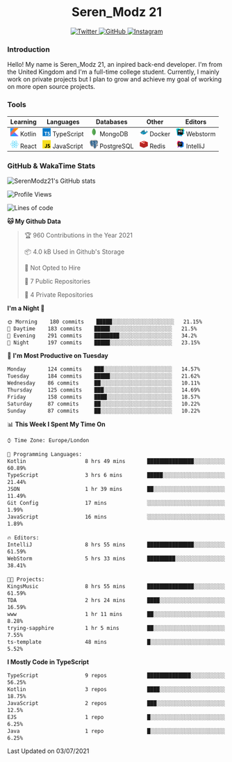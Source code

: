 <div align="center">
  <h1>Seren_Modz 21</h1>
  <a href="https://twitter.com/SerenModz21">
    <img alt="Twitter" src="https://img.shields.io/badge/twitter%20-%231DA1F2.svg?&style=for-the-badge&logo=Twitter&logoColor=white">
  </a>
  <a href="https://github.com/SerenModz21">
    <img alt="GitHub" src="https://img.shields.io/badge/github%20-%23121011.svg?&style=for-the-badge&logo=github&logoColor=white">
  </a>
  <a href="https://www.instagram.com/serenmodz21">
    <img alt="Instagram" src="https://img.shields.io/badge/instagram%20-%23E4405F.svg?&style=for-the-badge&logo=Instagram&logoColor=white">
  </a>
</div>

### Introduction

Hello! My name is Seren_Modz 21, an inpired back-end developer. I'm from the United Kingdom and I'm a full-time college student. Currently, I mainly work on private projects but I plan to grow and achieve my goal of working on more open source projects. 

### Tools

 **Learning**                                        | **Languages**                                               | **Databases**                                               | **Other**                                           | **Editors**                                                  
-----------------------------------------------------|-------------------------------------------------------------|-------------------------------------------------------------|-----------------------------------------------------|--------------------------------------------------------------
 <img width="19px" src="./assets/kotlin.svg"> Kotlin | <img width="19px" src="./assets/typescript.svg"> TypeScript | <img width="19px" src="./assets/mongodb.svg"> MongoDB       | <img width="19px" src="./assets/docker.svg"> Docker | <img width="19px" src="./assets/webstorm.svg"> Webstorm      
 <img width="19px" src="./assets/react.svg"> React   | <img width="19px" src="./assets/javascript.svg"> JavaScript | <img width="19px" src="./assets/postgresql.svg"> PostgreSQL | <img width="19px" src="./assets/redis.svg"> Redis   | <img width="19px" src="./assets/intellij-idea.svg"> IntelliJ 

### GitHub & WakaTime Stats

![SerenModz21's GitHub stats](https://github-readme-stats.vercel.app/api?username=SerenModz21&show_icons=true&theme=dark)

<!--START_SECTION:waka-->
![Profile Views](http://img.shields.io/badge/Profile%20Views-2-blue)

![Lines of code](https://img.shields.io/badge/From%20Hello%20World%20I%27ve%20Written-24194%20lines%20of%20code-blue)

**🐱 My Github Data** 

> 🏆 960 Contributions in the Year 2021
 > 
> 📦 4.0 kB Used in Github's Storage 
 > 
> 🚫 Not Opted to Hire
 > 
> 📜 7 Public Repositories 
 > 
> 🔑 4 Private Repositories  
 > 
**I'm a Night 🦉** 

```text
🌞 Morning    180 commits    █████░░░░░░░░░░░░░░░░░░░░   21.15% 
🌆 Daytime    183 commits    █████░░░░░░░░░░░░░░░░░░░░   21.5% 
🌃 Evening    291 commits    ████████░░░░░░░░░░░░░░░░░   34.2% 
🌙 Night      197 commits    █████░░░░░░░░░░░░░░░░░░░░   23.15%

```
📅 **I'm Most Productive on Tuesday** 

```text
Monday       124 commits    ███░░░░░░░░░░░░░░░░░░░░░░   14.57% 
Tuesday      184 commits    █████░░░░░░░░░░░░░░░░░░░░   21.62% 
Wednesday    86 commits     ██░░░░░░░░░░░░░░░░░░░░░░░   10.11% 
Thursday     125 commits    ███░░░░░░░░░░░░░░░░░░░░░░   14.69% 
Friday       158 commits    ████░░░░░░░░░░░░░░░░░░░░░   18.57% 
Saturday     87 commits     ██░░░░░░░░░░░░░░░░░░░░░░░   10.22% 
Sunday       87 commits     ██░░░░░░░░░░░░░░░░░░░░░░░   10.22%

```


📊 **This Week I Spent My Time On** 

```text
⌚︎ Time Zone: Europe/London

💬 Programming Languages: 
Kotlin                   8 hrs 49 mins       ███████████████░░░░░░░░░░   60.89% 
TypeScript               3 hrs 6 mins        █████░░░░░░░░░░░░░░░░░░░░   21.44% 
JSON                     1 hr 39 mins        ██░░░░░░░░░░░░░░░░░░░░░░░   11.49% 
Git Config               17 mins             ░░░░░░░░░░░░░░░░░░░░░░░░░   1.99% 
JavaScript               16 mins             ░░░░░░░░░░░░░░░░░░░░░░░░░   1.89%

🔥 Editors: 
IntelliJ                 8 hrs 55 mins       ███████████████░░░░░░░░░░   61.59% 
WebStorm                 5 hrs 33 mins       █████████░░░░░░░░░░░░░░░░   38.41%

🐱‍💻 Projects: 
KingsMusic               8 hrs 55 mins       ███████████████░░░░░░░░░░   61.59% 
TDA                      2 hrs 24 mins       ████░░░░░░░░░░░░░░░░░░░░░   16.59% 
www                      1 hr 11 mins        ██░░░░░░░░░░░░░░░░░░░░░░░   8.28% 
trying-sapphire          1 hr 5 mins         ██░░░░░░░░░░░░░░░░░░░░░░░   7.55% 
ts-template              48 mins             █░░░░░░░░░░░░░░░░░░░░░░░░   5.52%

```

**I Mostly Code in TypeScript** 

```text
TypeScript               9 repos             ██████████████░░░░░░░░░░░   56.25% 
Kotlin                   3 repos             ████░░░░░░░░░░░░░░░░░░░░░   18.75% 
JavaScript               2 repos             ███░░░░░░░░░░░░░░░░░░░░░░   12.5% 
EJS                      1 repo              █░░░░░░░░░░░░░░░░░░░░░░░░   6.25% 
Java                     1 repo              █░░░░░░░░░░░░░░░░░░░░░░░░   6.25%

```



 Last Updated on 03/07/2021
<!--END_SECTION:waka-->
